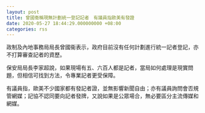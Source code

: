 ```yaml
---
layout: post
title: 曾國衞稱現無計劃統一登記記者　有議員指歐美有發證
date: 2020-05-27 18:44:29.000000000 +08:00
categories: rss
---
```


政制及內地事務局局長曾國衞表示，政府目前沒有任何計劃進行統一記者登記，亦不打算審查記者的資歷。

保安局局長李家超說，如果現場有五、六百人都是記者，當局如何處理是現實問題，但相信可找到方法，令專業記者更受保障。

有議員指，歐美不少國家都有發記者證，並無影響新聞自由；亦有議員詢問會否規管網媒；記協不認同要向記者發牌，又說如果是公眾場合，無必要區分主流傳媒和網媒。
